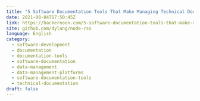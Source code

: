 ```yaml
---
title: "5 Software Documentation Tools That Make Managing Technical Documentation Easier"
date: 2021-08-04T17:50:45Z
link: https://hackernoon.com/5-software-documentation-tools-that-make-managing-technical-documentation-easier-2la23259?source=rss&utm_medium=RSS&utm_source=news.12bit.vn
site: github.com/dylang/node-rss
language: English
category:
  - software-development
  - documentation
  - documentation-tools
  - software-documentation
  - data-management
  - data-management-platforms
  - software-documentation-tools
  - technical-documentation
draft: false
---
```

